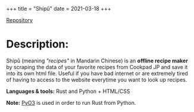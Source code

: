 +++
title = "Shípǔ"
date = 2021-03-18
+++

<a href="https://github.com/sjinno/shipu" target="\_blank" class="repo"><i class="fab fa-github"></i> Repository</a>

# Description:

Shípǔ (meaning _"recipes"_ in Mandarin Chinese) is an **offline recipe maker** by scraping the data of your favorite recipes from Cookpad JP and save it into its own html file. Useful if you have bad internet or are extremely tired of having to access to the website everytime you want to look up recipes.

**Languages & tools:** Rust and Python + HTML/CSS

**Note:** [PyO3](https://pyo3.rs/v0.13.2/) is used in order to run Rust from Python.
